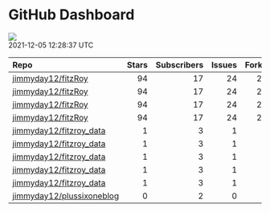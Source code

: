 GitHub Dashboard
================

![](https://github.com/jimmyday12/status/workflows/Render%20Status/badge.svg)  
2021-12-05 12:28:37 UTC

| Repo                                                                      | Stars | Subscribers | Issues | Forks | Status                                                                                                                                                                                | Commit                                                                                                                                                                               |
| :------------------------------------------------------------------------ | ----: | ----------: | -----: | ----: | :------------------------------------------------------------------------------------------------------------------------------------------------------------------------------------ | :----------------------------------------------------------------------------------------------------------------------------------------------------------------------------------- |
| [jimmyday12/fitzRoy](https://github.com/jimmyday12/fitzRoy)               |    94 |          17 |     24 |    23 | [![](https://github.com/jimmyday12/fitzRoy/workflows/R-CMD-check/badge.svg)](https://github.com/jimmyday12/fitzRoy/actions/runs/1521273536)                                           | <a href="https://github.com/jimmyday12/fitzRoy/commit/1b0e390b522a66ab6db2a4cb2f3bec38a19c711b" title="updating contributor list">1b0e39</a>                                         |
| [jimmyday12/fitzRoy](https://github.com/jimmyday12/fitzRoy)               |    94 |          17 |     24 |    23 | [![](https://github.com/jimmyday12/fitzRoy/workflows/pkgdown/badge.svg)](https://github.com/jimmyday12/fitzRoy/actions/runs/1282351285)                                               | <a href="https://github.com/jimmyday12/fitzRoy/commit/1b0e390b522a66ab6db2a4cb2f3bec38a19c711b" title="updating contributor list">1b0e39</a>                                         |
| [jimmyday12/fitzRoy](https://github.com/jimmyday12/fitzRoy)               |    94 |          17 |     24 |    23 | [![](https://github.com/jimmyday12/fitzRoy/workflows/Commands/badge.svg)](https://github.com/jimmyday12/fitzRoy/actions/runs/1397204101)                                              | <a href="https://github.com/jimmyday12/fitzRoy/commit/1b0e390b522a66ab6db2a4cb2f3bec38a19c711b" title="updating contributor list">1b0e39</a>                                         |
| [jimmyday12/fitzRoy](https://github.com/jimmyday12/fitzRoy)               |    94 |          17 |     24 |    23 | [![](https://github.com/jimmyday12/fitzRoy/workflows/Render%20README/badge.svg)](https://github.com/jimmyday12/fitzRoy/actions/runs/1236141929)                                       | <a href="https://github.com/jimmyday12/fitzRoy/commit/6a6d3b28c23e4b067f1e623037df811c93604263" title="updating readme">6a6d3b</a>                                                   |
| [jimmyday12/fitzroy\_data](https://github.com/jimmyday12/fitzroy_data)    |     1 |           3 |      1 |     0 | [![](https://github.com/jimmyday12/fitzroy_data/workflows/update%20data/badge.svg)](https://github.com/jimmyday12/fitzroy_data/actions/runs/30566608)                                 | <a href="https://github.com/jimmyday12/fitzroy_data/commit/513395df69da59ea026a522360ebf3542ef535b3" title="Merge branch 'master' of github.com:jimmyday12/fitzroy_data">513395</a>  |
| [jimmyday12/fitzroy\_data](https://github.com/jimmyday12/fitzroy_data)    |     1 |           3 |      1 |     0 | [![](https://github.com/jimmyday12/fitzroy_data/workflows/test%20script/badge.svg)](https://github.com/jimmyday12/fitzroy_data/actions/runs/30568704)                                 | <a href="https://github.com/jimmyday12/fitzroy_data/commit/d1eab30fb9dc7c6b4901b562cf4f2e9006812e67" title="fixing install line">d1eab3</a>                                          |
| [jimmyday12/fitzroy\_data](https://github.com/jimmyday12/fitzroy_data)    |     1 |           3 |      1 |     0 | [![](https://github.com/jimmyday12/fitzroy_data/workflows/schedule%20script/badge.svg)](https://github.com/jimmyday12/fitzroy_data/actions/runs/30568431)                             | <a href="https://github.com/jimmyday12/fitzroy_data/commit/f4691ba1420dbbbece8520463bc737a41826f7b6" title="testing">f4691b</a>                                                      |
| [jimmyday12/fitzroy\_data](https://github.com/jimmyday12/fitzroy_data)    |     1 |           3 |      1 |     0 | [![](https://github.com/jimmyday12/fitzroy_data/workflows/testing%20that%20R%20script%20runs/badge.svg)](https://github.com/jimmyday12/fitzroy_data/actions/runs/30651218)            | <a href="https://github.com/jimmyday12/fitzroy_data/commit/c043fd96eb1477958dfbbdc5bb160d6b99c45e4d" title="Update test_schedule.yml">c043fd</a>                                     |
| [jimmyday12/fitzroy\_data](https://github.com/jimmyday12/fitzroy_data)    |     1 |           3 |      1 |     0 | [![](https://github.com/jimmyday12/fitzroy_data/workflows/get%20new%20data/badge.svg)](https://github.com/jimmyday12/fitzroy_data/actions/runs/1538957533)                            | <a href="https://github.com/jimmyday12/fitzroy_data/commit/e92582f4c959eb2e5c2af64430f4dfac29a185d6" title="updating weekly_data_process">e92582</a>                                 |
| [jimmyday12/plussixoneblog](https://github.com/jimmyday12/plussixoneblog) |     0 |           2 |      0 |     1 | [![](https://github.com/jimmyday12/plussixoneblog/workflows/Get%20new%20data%20and%20rebuild%20site/badge.svg)](https://github.com/jimmyday12/plussixoneblog/actions/runs/1541123226) | <a href="https://github.com/jimmyday12/plussixoneblog/commit/d35a4acc230f8d427420e1d77626d2cd1b17bcbd" title="Commit from GitHub Actions (Get new data and rebuild site)">d35a4a</a> |
